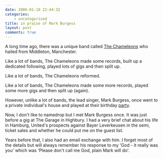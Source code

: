 ```yaml
---
date: 2006-01-10 22:44:32
categories:
    - uncategorised
title: in praise of Mark Burgess
layout: post
comments: true
---
```

A long time ago, there was a unique band called
[The Chameleons](http://www.thechameleons.com/)
who hailed from Middleton, Manchester.

Like a lot of bands, The Chameleons made some records, built up a
dedicated following, played lots of gigs and then split up.

Like a lot of bands, The Chameleons reformed.

Like a lot of bands, The Chameleons made some more records, played some
more gigs and then split up (again).

However, unlike a lot of bands, the lead singer, Mark Burgess, once went
to a private individual's house and played at their birthday
[party](http://web.ukonline.co.uk/nutts/invincible/party.htm).

Now, I don't like to namedrop but I met Mark Burgess once. It was just
before a gig at The Garage in Highbury. I had a very brief chat about
his life in Hamburg, United's prospects against Bayer Leverkeusen in the
semi, ticket sales and whether he could put me on the guest list.

Years before that, I also had an email exchange with him. I forget most
of the details but will always remember his response to my 'God - it
really was you' which was 'Please don't call me God, plain Mark will
do'.
